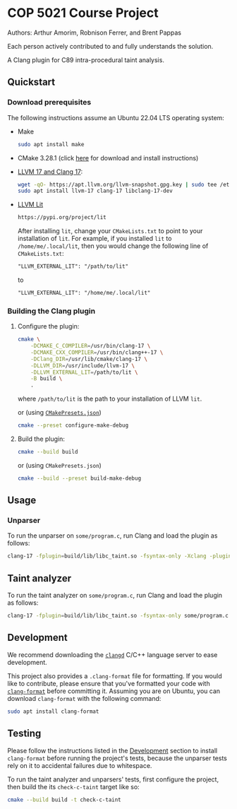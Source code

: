# COP 5021 Course Project

Authors: Arthur Amorim, Robnison Ferrer, and Brent Pappas

Each person actively contributed to and fully understands the solution.

A Clang plugin for C89 intra-procedural taint analysis.

<!--
See
    https://clang.llvm.org/docs/ClangPlugins.html
    https://github.com/rizsotto/Constantine
    https://github.com/appleseedlab/macro-analyzer
for instructions and examples for writing Clang plugins
-->

## Quickstart

### Download prerequisites

The following instructions assume an Ubuntu 22.04 LTS operating system:

- Make

  ```bash
  sudo apt install make
  ```

- CMake 3.28.1 (click [here](https://apt.kitware.com/) for download and install
  instructions)

- [LLVM 17 and Clang 17](https://apt.llvm.org/):

  ```bash
  wget -qO- https://apt.llvm.org/llvm-snapshot.gpg.key | sudo tee /etc/apt/trusted.gpg.d/apt.llvm.org.asc
  sudo apt install llvm-17 clang-17 libclang-17-dev
  ```

- [LLVM Lit](https://llvm.org/docs/CommandGuide/lit.html)

  ```bash
  https://pypi.org/project/lit
  ```

  After installing `lit`, change your  `CMakeLists.txt` to point to your
  installation of `lit`. For example, if you installed `lit` to
  `/home/me/.local/lit`, then you would change the following line of
  `CMakeLists.txt`:

  ```txt
  "LLVM_EXTERNAL_LIT": "/path/to/lit"
  ```

  to

  ```txt
  "LLVM_EXTERNAL_LIT": "/home/me/.local/lit"
  ```

### Building the Clang plugin

1. Configure the plugin:

    ```bash
    cmake \
        -DCMAKE_C_COMPILER=/usr/bin/clang-17 \
        -DCMAKE_CXX_COMPILER=/usr/bin/clang++-17 \
        -DClang_DIR=/usr/lib/cmake/clang-17 \
        -DLLVM_DIR=/usr/include/llvm-17 \
        -DLLVM_EXTERNAL_LIT=/path/to/lit \
        -B build \
        .
    ```

    where `/path/to/lit` is the path to your installation of LLVM `lit`.

    or (using
    [`CMakePresets.json`](https://cmake.org/cmake/help/latest/manual/cmake-presets.7.html))

    ```bash
    cmake --preset configure-make-debug
    ```

1. Build the plugin:

    ```bash
    cmake --build build
    ```

    or (using `CMakePresets.json`)

    ```bash
    cmake --build --preset build-make-debug
    ```

## Usage

### Unparser

To run the unparser on `some/program.c`, run Clang and load the plugin as
follows:

```bash
clang-17 -fplugin=build/lib/libc_taint.so -fsyntax-only -Xclang -plugin-arg-c_taint_analyzer -Xclang --unparse some/program.c
```

## Taint analyzer

To run the taint analyzer on `some/program.c`, run Clang and load the plugin as
follows:

```bash
clang-17 -fplugin=build/lib/libc_taint.so -fsyntax-only some/program.c
```

## Development

We recommend downloading the [`clangd`](https://clangd.llvm.org/installation)
C/C++ language server to ease development.

This project also provides a `.clang-format` file for formatting. If you would
like to contribute, please ensure that you've formatted your code with
[`clang-format`](https://clang.llvm.org/docs/ClangFormat.html) before committing
it. Assuming you are on Ubuntu, you can download `clang-format` with the
following command:

```bash
sudo apt install clang-format
```

## Testing

Please follow the instructions listed in the [Development](#development) section
to install `clang-format` before running the project's tests, because the
unparser tests rely on it to accidental failures due to whitespace.

To run the taint analyzer and unparsers' tests, first configure the project,
then build the its `check-c-taint` target like so:

```bash
cmake --build build -t check-c-taint
```
